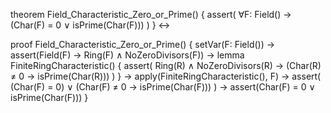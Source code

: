 theorem Field_Characteristic_Zero_or_Prime() {
  assert(
    ∀F: Field() →
    (Char(F) = 0 ∨ isPrime(Char(F)))
  )
} ↔

proof Field_Characteristic_Zero_or_Prime() {
  setVar(F: Field()) →
  assert(Field(F) → Ring(F) ∧ NoZeroDivisors(F)) →
  lemma FiniteRingCharacteristic() {
    assert(
      Ring(R) ∧ NoZeroDivisors(R) →
      (Char(R) ≠ 0 → isPrime(Char(R)))
    )
  } →
  apply(FiniteRingCharacteristic(), F) →
  assert(
    (Char(F) = 0) ∨ 
    (Char(F) ≠ 0 → isPrime(Char(F)))
  ) →
  assert(Char(F) = 0 ∨ isPrime(Char(F)))
}